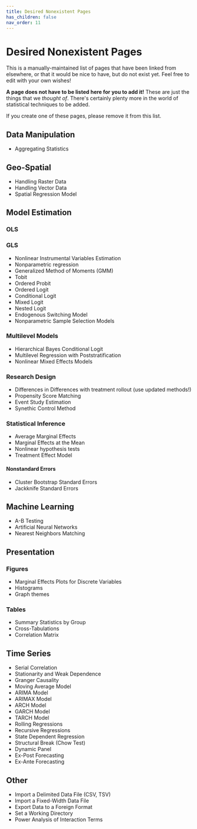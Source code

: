 ```yaml
---
title: Desired Nonexistent Pages
has_children: false
nav_order: 11
---
```


# Desired Nonexistent Pages

This is a manually-maintained list of pages that have been linked from elsewhere, or that it would be nice to have, but do not exist yet. Feel free to edit with your own wishes!

**A page does not have to be listed here for you to add it!** These are just the things that we *thought of*. There's certainly plenty more in the world of statistical techniques to be added.

If you create one of these pages, please remove it from this list.

## Data Manipulation

* Aggregating Statistics

## Geo-Spatial

* Handling Raster Data
* Handling Vector Data
* Spatial Regression Model

## Model Estimation

### OLS

### GLS

* Nonlinear Instrumental Variables Estimation
* Nonparametric regression
* Generalized Method of Moments (GMM)
* Tobit
* Ordered Probit
* Ordered Logit
* Conditional Logit
* Mixed Logit
* Nested Logit
* Endogenous Switching Model
* Nonparametric Sample Selection Models

### Multilevel Models

* Hierarchical Bayes Conditional Logit
* Multilevel Regression with Poststratification
* Nonlinear Mixed Effects Models

### Research Design

* Differences in Differences with treatment rollout (use updated methods!)
* Propensity Score Matching
* Event Study Estimation
* Synethic Control Method

### Statistical Inference

* Average Marginal Effects
* Marginal Effects at the Mean
* Nonlinear hypothesis tests
* Treatment Effect Model

#### Nonstandard Errors

* Cluster Bootstrap Standard Errors
* Jackknife Standard Errors

## Machine Learning 

* A-B Testing
* Artificial Neural Networks
* Nearest Neighbors Matching

## Presentation

### Figures

* Marginal Effects Plots for Discrete Variables
* Histograms
* Graph themes

### Tables

* Summary Statistics by Group
* Cross-Tabulations
* Correlation Matrix

## Time Series

* Serial Correlation
* Stationarity and Weak Dependence
* Granger Causality
* Moving Average Model
* ARIMA Model 
* ARIMAX Model
* ARCH Model
* GARCH Model
* TARCH Model
* Rolling Regressions
* Recursive Regressions
* State Dependent Regression
* Structural Break (Chow Test)
* Dynamic Panel
* Ex-Post Forecasting
* Ex-Ante Forecasting

## Other

* Import a Delimited Data File (CSV, TSV)
* Import a Fixed-Width Data File
* Export Data to a Foreign Format
* Set a Working Directory
* Power Analysis of Interaction Terms
